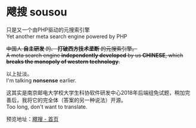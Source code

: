 # 飕搜 sousou

只是又一个由PHP驱动的元搜索引擎<br>
Yet another meta search engine powered by PHP

~~中国人 **自主研发** 的、 **打破西方技术垄断** 的元搜索引擎。<br>
A meta search engine **independently developed** by us **CHINESE**, which **breaks the monopoly of western technology**.~~

以上扯淡。<br>
I'm talking **nonsense** earlier.

这其实是南京邮电大学校大学生科协软件研发中心2018年后端组免试题，稍加完善后，我将它的完全体（答案的另一种说法）开源。<br>
Too long, don't want to translate.

预览地址：[飕搜 - 首页](https://1cf.co/searchEngine)
